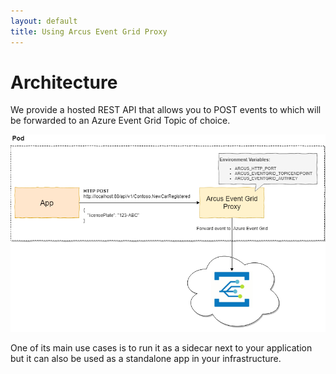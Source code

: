 ```yaml
---
layout: default
title: Using Arcus Event Grid Proxy
---
```


# Architecture
We provide a hosted REST API that allows you to POST events to which will be forwarded to an Azure Event Grid Topic of choice.

![Concept Overview](./../media/concepts-architecture.png)

One of its main use cases is to run it as a sidecar next to your application but it can also be used as a standalone app in your infrastructure.
